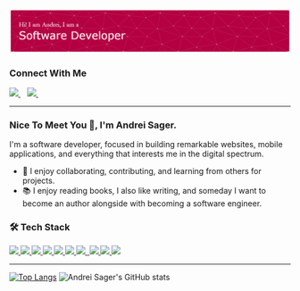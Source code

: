 ![Andrei Sager's GitHub Banner](./assets/images/github-header-banner.png)

### Connect With Me

<a href="mailto:andreiwork25@gmail.com">
  <img src="https://img.shields.io/badge/Gmail-D14836?style=for-the-badge&logo=gmail&logoColor=white" />        
</a>&nbsp;&nbsp;

<a href="https://www.linkedin.com/in/andrei-sager-34a452265/">
  <img src="https://img.shields.io/badge/LinkedIn-0077B5?style=for-the-badge&logo=linkedin&logoColor=white" />        
</a>&nbsp;&nbsp;

---

### Nice To Meet You 👋, I'm Andrei Sager.

I'm a software developer, focused in building remarkable websites, mobile applications, and everything that interests me in the digital spectrum.

- 💞️ I enjoy collaborating, contributing, and learning from others for projects.
- 📚 I enjoy reading books, I also like writing, and someday I want to become an author alongside with becoming a software engineer.

### 🛠 Tech Stack

<!-- 📱 Mobile:  -->

<a href="https://reactnative.dev">
<img src="https://img.shields.io/badge/react_native-%2320232a.svg?style=for-the-badge&logo=react&logoColor=%2361DAFB" />  
</a>

<!-- 🗄 Backend: -->

<a href="https://nodejs.org/en">
  <img src="https://img.shields.io/badge/Node.js-43853D?style=for-the-badge&logo=node.js&logoColor=white" />        
</a>

<!-- 🌐 Frontend: -->

<a href="https://react.dev">
  <img src="https://img.shields.io/badge/React-20232A?style=for-the-badge&logo=react&logoColor=61DAFB" />        
</a>

<a href="https://nextjs.org">
  <img src="https://img.shields.io/badge/Next.js-000?logo=nextdotjs&logoColor=fff&style=for-the-badge" />        
</a>

<!-- 🛢 Database: -->

<a href="https://www.mongodb.com">
  <img src="https://img.shields.io/badge/MongoDB-4EA94B?style=for-the-badge&logo=mongodb&logoColor=white" />        
</a>

<a href="https://firebase.google.com">
  <img src="https://img.shields.io/badge/Firebase-039BE5?style=for-the-badge&logo=Firebase&logoColor=white" />        
</a>

<!-- ⚙️ VCS: -->

<a href="https://github.com/">
  <img src="https://img.shields.io/badge/Firebase-039BE5?style=for-the-badge&logo=Firebase&logoColor=white" />        
</a>

<a href="https://www.markdownguide.org">
  <img src="" />        
</a>

<!-- 🔧 IDE's: -->

<a href="https://code.visualstudio.com">
  <img src="https://img.shields.io/badge/Visual_Studio_Code-0078D4?style=for-the-badge&logo=visual%20studio%20code&logoColor=white" />        
</a>

 <!-- 🖥 Design: -->

<a href="https://www.figma.com">
  <img src="https://img.shields.io/badge/Figma-F24E1E?style=for-the-badge&logo=figma&logoColor=white" />        
</a>

<!-- ☁️ Deployment: -->

<a href="https://vercel.com/">
  <img src="https://img.shields.io/badge/Vercel-000000?style=for-the-badge&logo=vercel&logoColor=white" />        
</a>

---

[![Top Langs](https://github-readme-stats.vercel.app/api/top-langs/?username=Andrei-Sager&layout=donut)](https://github.com/Andrei-Sager/github-readme-stats)
![Andrei Sager's GitHub stats](https://github-readme-stats.vercel.app/api?username=Andrei-Sager&show_icons=true)
